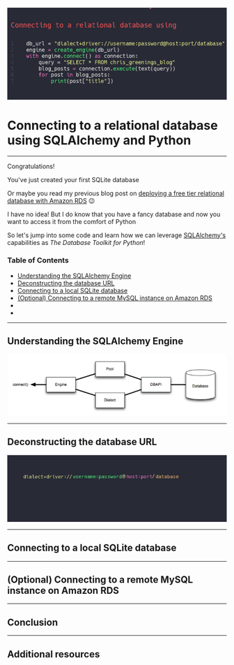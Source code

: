 ![Connecting to a relational database using SQLAlchemy and Python. Shows code snippet for connecting to a database.](./media/title%20image.gif)

# Connecting to a relational database using SQLAlchemy and Python

---

Congratulations!

You've just created your first SQLite database

Or maybe you read my previous blog post on [deploying a free tier relational database with Amazon RDS](https://dev.to/chrisgreening/deploying-a-free-tier-relational-database-with-amazon-rds-3jd2) :wink:

I have no idea! But I do know that you have a fancy database and now you want to access it from the comfort of Python

So let's jump into some code and learn how we can leverage [SQLAlchemy's](https://www.sqlalchemy.org/) capabilities as _The Database Toolkit for Python_!

### Table of Contents
- [Understanding the SQLAlchemy Engine](#understanding-the-sqlalchemy-engine)
- [Deconstructing the database URL](#deconstructing-the-database-url)
- [Connecting to a local SQLite database](#connecting-to-a-local-sqlite-database)
- [(Optional) Connecting to a remote MySQL instance on Amazon RDS](#connecting-to-a-relational-database-using-sqlalchemy-and-python)
- [](#conclusion)
- [](#additional-resources)

---

## Understanding the SQLAlchemy Engine
<a src="#understanding-the-sqlalchemy-engine"></a>

![Animation showing the different parts of a SQLAlchemy connection string](media/engine%20configuration.PNG)

---

## Deconstructing the database URL
<a src="#deconstructing-the-database-url"></a>
<!-- The most basic function of the Engine is to provide access to a Connection, which can then invoke SQL statements. To emit a textual statement to the database looks like: -->
![Animation showing the different parts of a SQLAlchemy connection string](./media/url%20connection%20string.gif)

---

## Connecting to a local SQLite database
<a src="#connecting-to-a-local-sqlite-database"></a>

---

## (Optional) Connecting to a remote MySQL instance on Amazon RDS
<a src="#connecting-to-a-remote-mysql-instance-on-amazon-rds"></a>

---

## Conclusion
<a src="#conclusion"></a>

---

## Additional resources
<a src="#additional-resources"></a>

